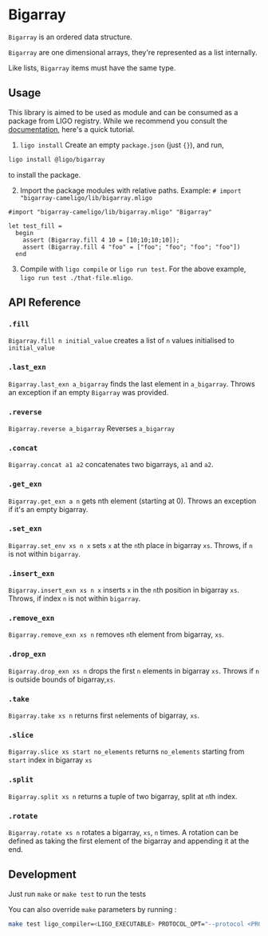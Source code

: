 # Bigarray

`Bigarray` is an ordered data structure.

`Bigarray` are one dimensional arrays, they're represented as a list internally.

Like lists, `Bigarray` items must have the same type.

## Usage

This library is aimed to be used as module and can be consumed as a package from LIGO registry.
While we recommend you consult the [documentation](https://ligolang.org/docs/advanced/package-management/), here's a quick tutorial.


1. `ligo install`
Create an empty `package.json` (just `{}`), and run,

```sh
ligo install @ligo/bigarray
```

to install the package.

2. Import the package modules with relative paths. Example: `# import "bigarray-cameligo/lib/bigarray.mligo`


```cameligo
#import "bigarray-cameligo/lib/bigarray.mligo" "Bigarray"

let test_fill =
  begin
    assert (Bigarray.fill 4 10 = [10;10;10;10]);
    assert (Bigarray.fill 4 "foo" = ["foo"; "foo"; "foo"; "foo"])
  end
```

3. Compile with `ligo compile` or `ligo run test`. For the above example, `ligo run test ./that-file.mligo`.

## API Reference

### `.fill`
`Bigarray.fill n initial_value` creates a list of `n` values initialised to `initial_value`

### `.last_exn`
`Bigarray.last_exn a_bigarray` finds the last element in `a_bigarray`. Throws an exception if an empty `Bigarray` was provided.

### `.reverse`
`Bigarray.reverse a_bigarray`
Reverses `a_bigarray`

### `.concat`
`Bigarray.concat a1 a2` concatenates two bigarrays, `a1` and `a2`.

### `.get_exn`
`Bigarray.get_exn a n` gets nth element (starting at 0). Throws an exception if it's an empty bigarray.

### `.set_exn`
`Bigarray.set_env xs n x` sets `x` at the `n`th place in bigarray `xs`. Throws, if `n` is not within `bigarray`.

### `.insert_exn`
`Bigarray.insert_exn xs n x` inserts `x` in the `n`th position in bigarray `xs`. Throws, if index `n` is not within `bigarray`.

### `.remove_exn`
`Bigarray.remove_exn xs n` removes `n`th element from bigarray, `xs`.

### `.drop_exn`
`Bigarray.drop_exn xs n` drops the first `n` elements in bigarray `xs`. Throws if `n` is outside bounds of bigarray,`xs`.

### `.take`
`Bigarray.take xs n` returns first `n`elements of bigarray, `xs`.

### `.slice`
`Bigarray.slice xs start no_elements` returns `no_elements` starting from `start` index in bigarray `xs`

### `.split`
`Bigarray.split xs n` returns a tuple of two bigarray, split at `n`th index.

### `.rotate`
`Bigarray.rotate xs n` rotates a bigarray, `xs`, `n` times. A rotation can be defined as taking the first element of the bigarray and appending it at the end.

## Development

Just run `make` or `make test` to run the tests

You can also override `make` parameters by running :
```sh
make test ligo_compiler=<LIGO_EXECUTABLE> PROTOCOL_OPT="--protocol <PROTOCOL>"
```
